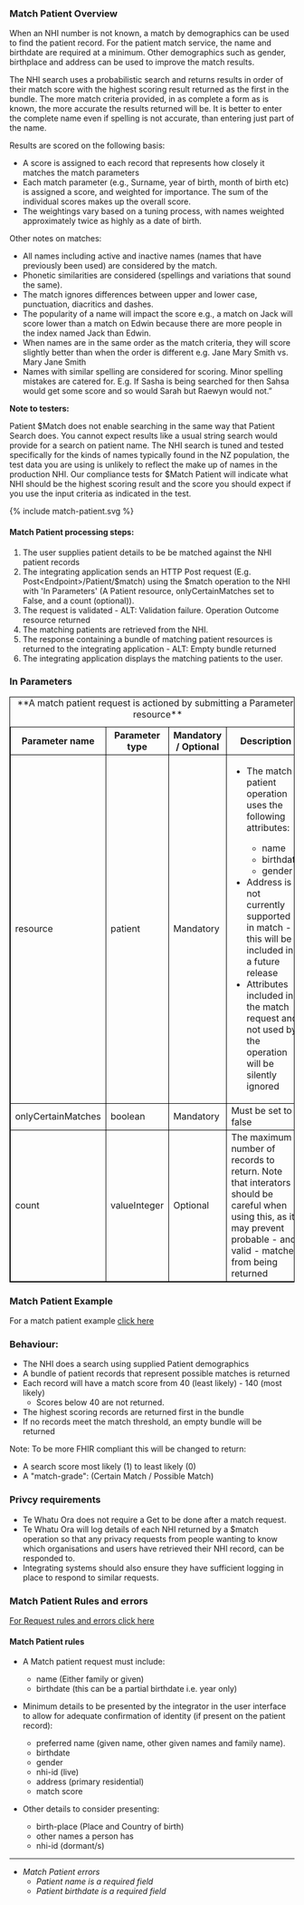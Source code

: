

### Match Patient Overview

When an NHI number is not known, a match by demographics can be used to find the patient record. For the patient match service, the name and birthdate are required at a minimum. Other demographics such as gender, birthplace and address can be used to improve the match results. 

The NHI search uses a probabilistic search and returns results in order of their match score with the highest scoring result returned as the first in the bundle. The more match criteria provided, in as complete a form as is known, the more accurate the results returned will be. It is better to enter the complete name even if spelling is not accurate, than entering just part of the name.

Results are scored on the following basis:
* A score is assigned to each record that represents how closely it matches the match parameters
* Each match parameter (e.g., Surname, year of birth, month of birth etc) is assigned a score, and weighted for importance. The sum of the individual scores makes up the overall score.
* The weightings vary based on a tuning process, with names weighted approximately twice as highly as a date of birth.

Other notes on matches:
* All names including active and inactive names (names that have previously been used) are considered by the match.
* Phonetic similarities are considered (spellings and variations that sound the same).
* The match ignores differences between upper and lower case, punctuation, diacritics and dashes.
* The popularity of a name will impact the score e.g., a match on Jack will score lower than a match on Edwin because there are more people in the index named Jack than Edwin.
* When names are in the same order as the match criteria, they will score slightly better than when the order is different e.g. Jane Mary Smith vs. Mary Jane Smith
* Names with similar spelling are considered for scoring. Minor spelling mistakes are catered for. E.g. If Sasha is being searched for then Sahsa would get some score and so would Sarah but Raewyn would not.”

**Note to testers:**

Patient $Match does not enable searching in the same way that  Patient Search does. You cannot expect results like a usual string search would provide for a search on patient name. The NHI search is tuned and tested specifically for the kinds of names typically found in the NZ population, the test data you are using is unlikely to reflect the make up of names in the production NHI.  Our compliance tests for $Match Patient will indicate what NHI should be the highest scoring result and the score you should expect if you use the input criteria as indicated in the test.




<div>
{% include match-patient.svg %}
</div>



#### Match Patient processing steps:
 
1. The user supplies patient details to be be matched against the NHI patient records
2. The integrating application sends an HTTP Post request (E.g. Post\<Endpoint>/Patient/$match) using the $match operation to the NHI with 'In Parameters' (A Patient resource, onlyCertainMatches set to False, and a count (optional)).
6. The request is validated - ALT: Validation failure. Operation Outcome resource returned
7. The matching patients are retrieved from the NHI.
8. The response containing a bundle of matching patient resources is returned to the integrating application - ALT: Empty bundle returned
9. The integrating application displays the matching patients to the user.

<h3>In Parameters</h3>
<table>
<style>
table, th, td {
  border: 1px solid black;
  border-collapse: collapse;
}
</style>
<caption>**A match patient request is actioned by submitting a Parameters resource**</caption>
<tr><th> Parameter name </th>
<th> Parameter type </th>
<th> Mandatory / Optional </th>
<th> Description </th></tr>

<tr><td> resource </td>
<td> patient </td>
<td> Mandatory </td>
<td> 
<ul>
 <li>The match patient operation uses the following attributes: </li>
  <ul>
   <li> name </li>
   <li> birthdate </li>
   <li> gender </li>
  </ul>
 <li> Address is not currently supported in match - this will be included in a future release</li>
 <li> Attributes included in the match request and not used by the operation will be silently ignored</li> 
</ul>
</td></tr>

<tr><td> onlyCertainMatches </td>
<td> boolean </td>
<td> Mandatory </td>
<td> Must be set to false </td></tr>

<tr><td> count </td>
<td> valueInteger </td>
<td> Optional </td>
<td> The maximum number of records to return. Note that interators should be careful when using this, as it may prevent probable - and valid - matches from being returned </td></tr>
</table>
 
### Match Patient Example

For a match patient example [click here](matchExample.html)


### Behaviour:

* The NHI does a search using supplied Patient demographics
* A bundle of patient records that represent possible matches is returned
* Each record will have a match score from 40 (least likely) - 140 (most likely)
  * Scores below 40 are not returned.
* The highest scoring records are returned first in the bundle
* If no records meet the match threshold, an empty bundle will be returned


Note: To be more FHIR compliant this will be changed to return:
* A search score most likely (1) to least likely (0)
* A "match-grade": (Certain Match / Possible Match)



### Privcy requirements

* Te Whatu Ora does not require a Get to be done after a match request.
* Te Whatu Ora will log details of each NHI returned by a $match operation so that any privacy requests from people wanting to know which organisations and users have retrieved their NHI record, can be responded to.
* Integrating systems should also ensure they have sufficient logging in place to respond to similar requests.


### Match Patient Rules and errors

[For Request rules and errors click here](/general.html#request-rules-and-errors)

#### Match Patient rules
* A Match patient request must include:
  * name (Either family or given) 
  * birthdate (this can be a partial birthdate i.e. year only)
 
* Minimum details to be presented by the integrator in the user interface to allow for adequate confirmation of identity (if present on the patient record):
  * preferred name (given name, other given names and family name).
  * birthdate
  * gender
  * nhi-id (live)
  * address (primary residential)
  * match score

* Other details to consider presenting:
  *  birth-place (Place and Country of birth)
  *  other names a person has
  *  nhi-id (dormant/s)


---


* _Match Patient errors_
  * _Patient name is a required field_
  * _Patient birthdate is a required field_

